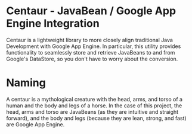 Centaur - JavaBean / Google App Engine Integration
=======

Centaur is a lightweight library to more closely align traditional Java Development with Google App Engine.  In particular, this utility provides functionality to seamlessly store and retrieve JavaBeans to and from Google's DataStore, so you don't have to worry about the conversion.


Naming
=======

A centaur is a mythological creature with the head, arms, and torso of a human and the body and legs of a horse.  In the case of this project, the head, arms and torso are JavaBeans (as they are intuitive and straight forward), and the body and legs (because they are lean, strong, and fast) are Google App Engine.
